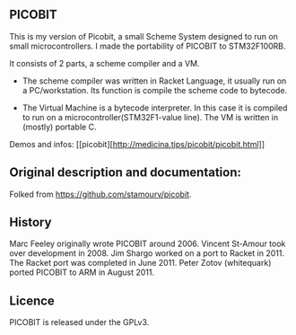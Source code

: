 PICOBIT
------

This is my version of Picobit, a small Scheme System designed to run on small microcontrollers. I made the portability of PICOBIT to STM32F100RB.

It consists of 2 parts, a scheme compiler and a VM.

  * The scheme compiler was written in Racket Language, it usually run
  on a PC/workstation. Its function is compile the scheme code to
  bytecode.

  * The Virtual Machine is a bytecode interpreter. In this case it is
  compiled to run on a microcontroller(STM32F1-value line). The VM is
  written in (mostly) portable C.

  Demos and infos: [[picobit][http://medicina.tips/picobit/picobit.html]]

Original description and documentation:
------

Folked from https://github.com/stamourv/picobit.

History
------

 Marc Feeley originally wrote PICOBIT around 2006.
 Vincent St-Amour took over development in 2008.
 Jim Shargo worked on a port to Racket in 2011.
 The Racket port was completed in June 2011.
 Peter Zotov (whitequark) ported PICOBIT to ARM in August 2011.

Licence
------

 PICOBIT is released under the GPLv3.
